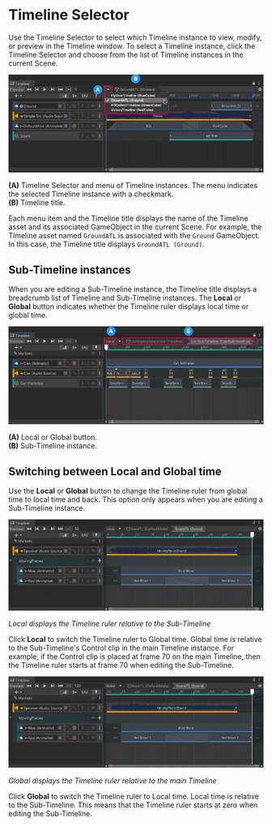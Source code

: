 # Timeline Selector

Use the Timeline Selector to select which Timeline instance to view, modify, or preview in the Timeline window. To select a Timeline instance, click the Timeline Selector and choose from the list of Timeline instances in the current Scene.

![](images/anno-tl-selector.png)

**(A)** Timeline Selector and menu of Timeline instances. The menu indicates the selected Timeline instance with a checkmark.<br/>
**(B)** Timeline title.<br/>

Each menu item and the Timeline title displays the name of the Timeline asset and its associated GameObject in the current Scene. For example, the Timeline asset named `GroundATL` is associated with the `Ground` GameObject. In this case, the Timeline title displays `GroundATL (Ground)`.

## Sub-Timeline instances

When you are editing a Sub-Timeline instance, the Timeline title displays a breadcrumb list of Timeline and Sub-Timeline instances. The **Local** or **Global** button indicates whether the Timeline ruler displays local time or global time.

![](images/anno-tl-sub-timeline.png)

**(A)** Local or Global button.<br/>
**(B)** Sub-Timeline instance.<br/>

## Switching between Local and Global time

Use the **Local** or **Global** button to change the Timeline ruler from global time to local time and back. This option only appears when you are editing a Sub-Timeline instance.

![](images/tl-sub-local.png)

_Local displays the Timeline ruler relative to the Sub-Timeline_

Click **Local** to switch the Timeline ruler to Global time. Global time is relative to the Sub-Timeline's Control clip in the main Timeline instance. For example, if the Control clip is placed at frame 70 on the main Timeline, then the Timeline ruler starts at frame 70 when editing the Sub-Timeline.

![](images/tl-sub-global.png)

_Global displays the Timeline ruler relative to the main Timeline_

Click **Global** to switch the Timeline ruler to Local time. Local time is relative to the Sub-Timeline. This means that the Timeline ruler starts at zero when editing the Sub-Timeline.

